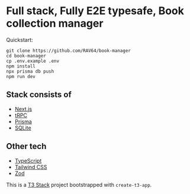 # Full stack,  Fully E2E typesafe, Book collection manager

Quickstart:

```
git clone https://github.com/RAV64/book-manager
cd book-manager
cp .env.example .env
npm install
npx prisma db push
npm run dev

```

## Stack consists of
- [Next.js](https://nextjs.org)
- [tRPC](https://trpc.io)
- [Prisma](https://prisma.io)
- [SQLite](https://www.sqlite.org/i)

## Other tech
- [TypeScript](https://www.typescriptlang.org/)
- [Tailwind CSS](https://tailwindcss.com)
- [Zod](https://zod.dev/)


This is a [T3 Stack](https://create.t3.gg/) project bootstrapped with `create-t3-app`.
